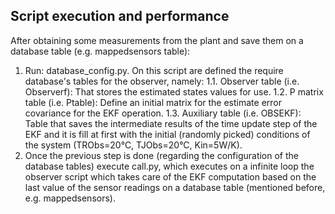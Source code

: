 ## Script execution and performance 

After obtaining some measurements from the plant and save them on a database table (e.g. mappedsensors table):
1. Run: database_config.py.
On this script are defined the require database's tables for the observer, namely:
1.1. Observer table (i.e. Observerf): That stores the estimated states values for use.
1.2. P matrix table (i.e. Ptable): Define an initial matrix for the estimate error covariance for the EKF operation.
1.3. Auxiliary table (i.e. OBSEKF): Table that saves the intermediate results of the time update step of the EKF and it is fill at first with the initial (randomly picked) conditions of the system (TRObs=20°C, TJObs=20°C, Kin=5W/K).
2. Once the previous step is done (regarding the configuration of the database tables) execute call.py, which executes on a infinite loop the observer script which takes care of the EKF computation based on the last value of the sensor readings on a database table (mentioned before, e.g. mappedsensors).  

